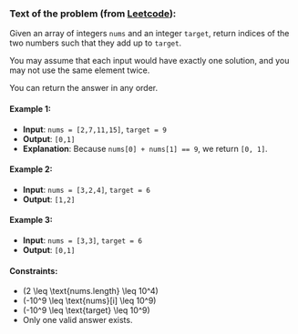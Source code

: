 ### Text of the problem (from [Leetcode](https://leetcode.com/problems/two-sum/description/)):

Given an array of integers `nums` and an integer `target`, return indices of the two numbers such that they add up to `target`.

You may assume that each input would have exactly one solution, and you may not use the same element twice.

You can return the answer in any order.

#### Example 1:
- **Input**: `nums = [2,7,11,15]`, `target = 9`
- **Output**: `[0,1]`
- **Explanation**: Because `nums[0] + nums[1] == 9`, we return `[0, 1]`.

#### Example 2:
- **Input**: `nums = [3,2,4]`, `target = 6`
- **Output**: `[1,2]`

#### Example 3:
- **Input**: `nums = [3,3]`, `target = 6`
- **Output**: `[0,1]`

#### Constraints:
- \(2 \leq \text{nums.length} \leq 10^4\)
- \(-10^9 \leq \text{nums}[i] \leq 10^9\)
- \(-10^9 \leq \text{target} \leq 10^9\)
- Only one valid answer exists.
